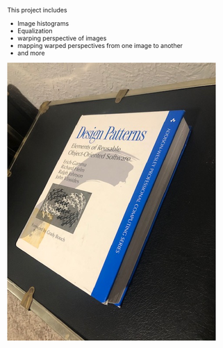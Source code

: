 This project includes
- Image histograms
- Equalization
- warping perspective of images
- mapping warped perspectives from one image to another
- and more

![OriginalBook](ExampleImages/book.jpg)
